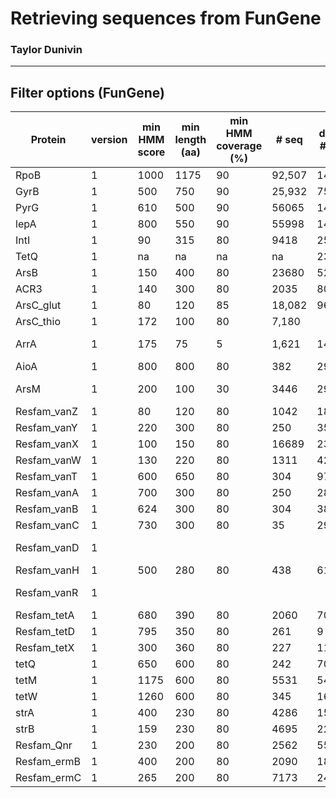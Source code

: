 # Retrieving sequences from FunGene
### Taylor Dunivin

---
## Filter options (FunGene)

| Protein |  version |min HMM score | min length (aa) | min HMM coverage (%) |  # seq | derep # seq | Comments |
| --------- | ----- | ---------- | --------- | -------- | -------- | -------- |:-----: |
| RpoB | 1 | 1000 | 1175 | 90 | 92,507 | 14876 | u + Eisen '08 scg; Tringe |
| GyrB | 1 | 500 | 750 | 90 | 25,932 | 7521 |  |
| PyrG | 1 | 610 | 500 | 90 | 56065 | 14107 | Wu + Eisen '08 scg | 
| lepA | 1 | 800 | 550 | 90 | 55998 | 14587 | Tringe paper lists as single copy gene | 
| IntI | 1 | 90 | 315 | 80 | 9418 | 2562 |  |
| TetQ | 1 | na | na | na | na | 235 |  | 
| ArsB | 1 | 150 | 400 | 80 | 23680 | 5250 |  | 
| ACR3 | 1 | 140 | 300 | 80 | 2035 | 8002 |  | 
| ArsC_glut | 1 | 80 | 120 | 85 | 18,082 | 9635 |  | 
| ArsC_thio | 1 | 172 | 100 | 80 | 7,180 |  |  | 
| ArrA | 1 | 175 | 75 | 5 | 1,621 | 1487 | allowed low HMM score due to many quality, short PCR products | 
| AioA | 1 | 800 | 800 | 80 | 382 | 293 |  | 
| ArsM | 1 | 200 | 100 | 30 | 3446 | 2948 | only selected As-related seqs; sort aplhabetical | 
| Resfam_vanZ | 1 | 80 | 120 | 80 | 1042 | 189 |  | 
| Resfam_vanY | 1 | 220 | 300 | 80 | 250 | 35 |  | 
| Resfam_vanX | 1 | 100 | 150 | 80 | 16689 | 2340 |  | 
| Resfam_vanW | 1 | 130 | 220 | 80 | 1311 | 423 |  | 
| Resfam_vanT | 1 | 600 | 650 | 80 | 304 | 97 |  | 
| Resfam_vanA | 1 | 700 | 300 | 80 | 250 | 28 |  | 
| Resfam_vanB | 1 | 624 | 300 | 80 | 304 | 38 |  | 
| Resfam_vanC | 1 | 730 | 300 | 80 | 35 | 29 |  | 
| Resfam_vanD | 1 |  |  |  |  |  | Excluding since database cannot distinguish between other van proteins | 
| Resfam_vanH | 1 | 500 | 280 | 80 | 438 | 61 |  | 
| Resfam_vanR | 1 |  |  |  |  |  | Did not include since it's a regulatory protein | 
| Resfam_tetA | 1 | 680 | 390 | 80 | 2060 | 70 |  | 
| Resfam_tetD | 1 | 795 | 350 | 80 | 261 | 9 |  | 
| Resfam_tetX | 1 | 300 | 360 | 80 | 227 | 112 |  | 
| tetQ | 1 | 650 | 600 | 80 | 242 | 70 |  | 
| tetM | 1 | 1175 | 600 | 80 | 5531 | 543 |  | 
| tetW | 1 | 1260 | 600 | 80 | 345 | 169 |  | 
| strA | 1 | 400 | 230 | 80 | 4286 | 154 |  | 
| strB | 1 | 159 | 230 | 80 | 4695 | 222 |  | 
| Resfam_Qnr | 1 | 230 | 200 | 80 | 2562 | 558 | Resfam_QuinoloneResistanceProteinQnr | 
| Resfam_ermB | 1 | 400 | 200 | 80 | 2090 | 182 |  | 
| Resfam_ermC | 1 | 265 | 200 | 80 | 7173 | 246 |  | 

